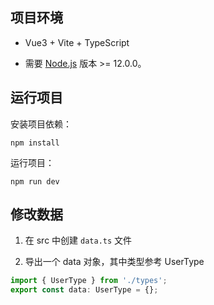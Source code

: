 ## 项目环境

- Vue3 + Vite + TypeScript

- 需要 [Node.js](https://nodejs.org/en/) 版本 >= 12.0.0。

## 运行项目

安装项目依赖：

```shell
npm install
```

运行项目：

```shell
npm run dev
```

## 修改数据

1. 在 src 中创建 `data.ts` 文件

2. 导出一个 data 对象，其中类型参考 UserType

```ts
import { UserType } from './types';
export const data: UserType = {};
```





